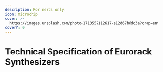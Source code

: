 ```yaml
---
description: For nerds only.
icon: microchip
cover: >-
  https://images.unsplash.com/photo-1713557112617-e12d67bddc3a?crop=entropy&cs=srgb&fm=jpg&ixid=M3wxOTcwMjR8MHwxfHNlYXJjaHwzfHxlbGVjdHJvbmljJTIwZGlhZ3JhbXxlbnwwfHx8fDE3NDMyNTQ2OTJ8MA&ixlib=rb-4.0.3&q=85
coverY: 0
---
```


# Technical Specification of Eurorack Synthesizers

